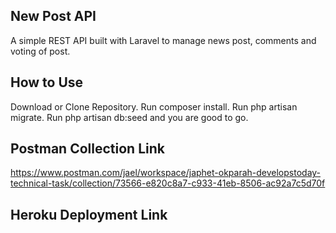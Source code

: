 ## New Post API

A simple REST API built with Laravel to manage news post, comments and voting of post.


## How to Use

Download or Clone Repository.
Run composer install.
Run php artisan migrate.
Run php artisan db:seed and you are good to go.


## Postman Collection Link

https://www.postman.com/jael/workspace/japhet-okparah-developstoday-technical-task/collection/73566-e820c8a7-c933-41eb-8506-ac92a7c5d70f

## Heroku Deployment Link

